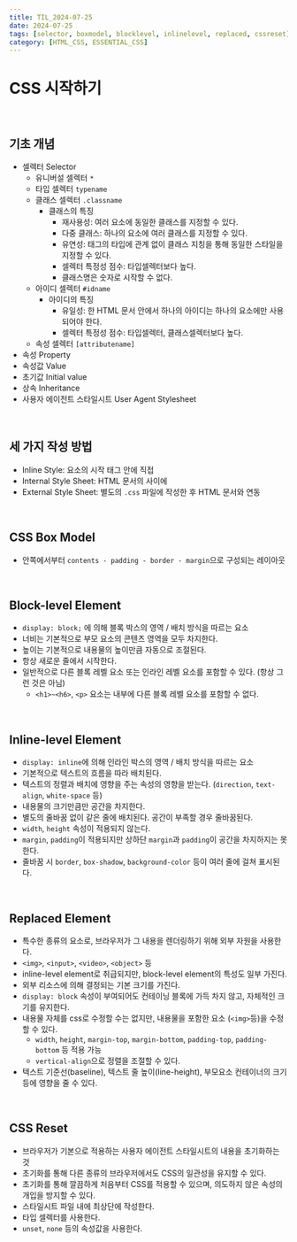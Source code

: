 ```yaml
---
title: TIL_2024-07-25
date: 2024-07-25
tags: [selector, boxmodel, blocklevel, inlinelevel, replaced, cssreset]
category: [HTML_CSS, ESSENTIAL_CSS]
---
```


# CSS 시작하기

<br>

## 기초 개념
- 셀렉터 Selector
    - 유니버설 셀렉터 `*`
    - 타입 셀렉터 `typename`
    - 클래스 셀렉터 `.classname`
        - 클래스의 특징
            - 재사용성: 여러 요소에 동일한 클래스를 지정할 수 있다.
            - 다중 클래스: 하나의 요소에 여러 클래스를 지정할 수 있다.
            - 유연성: 태그의 타입에 관계 없이 클래스 지칭을 통해 동일한 스타일을 지정할 수 있다.
            - 셀렉터 특정성 점수: 타입셀렉터보다 높다.
            - 클래스명은 숫자로 시작할 수 없다.
    - 아이디 셀렉터 `#idname`
        - 아이디의 특징
            - 유일성: 한 HTML 문서 안에서 하나의 아이디는 하나의 요소에만 사용되어야 한다.
            - 셀렉터 특정성 점수: 타입셀렉터, 클래스셀렉터보다 높다.
    - 속성 셀렉터 `[attributename]`
- 속성 Property
- 속성값 Value
- 초기값 Initial value
- 상속 Inheritance
- 사용자 에이전트 스타일시트 User Agent Stylesheet

<br>

## 세 가지 작성 방법
- Inline Style: 요소의 시작 태그 안에 직접
- Internal Style Sheet: HTML 문서의 <head></head> 사이에
- External Style Sheet: 별도의 `.css` 파일에 작성한 후 HTML 문서와 연동

<br>

## CSS Box Model
- 안쪽에서부터 `contents - padding - border - margin`으로 구성되는 레이아웃

<br>

## Block-level Element
- `display: block;` 에 의해 블록 박스의 영역 / 배치 방식을 따르는 요소
- 너비는 기본적으로 부모 요소의 콘텐츠 영역을 모두 차지한다.
- 높이는 기본적으로 내용물의 높이만큼 자동으로 조절된다.
- 항상 새로운 줄에서 시작한다.
- 일반적으로 다른 블록 레벨 요소 또는 인라인 레벨 요소를 포함할 수 있다. (항상 그런 것은 아님)
    - `<h1>~<h6>`, `<p>` 요소는 내부에 다른 블록 레벨 요소를 포함할 수 없다.

<br>

## Inline-level Element
- `display: inline`에 의해 인라인 박스의 영역 / 배치 방식을 따르는 요소
- 기본적으로 텍스트의 흐름을 따라 배치된다.
- 텍스트의 정렬과 배치에 영향을 주는 속성의 영향을 받는다. (`direction`, `text-align`, `white-space` 등)
- 내용물의 크기만큼만 공간을 차지한다.
- 별도의 줄바꿈 없이 같은 줄에 배치된다. 공간이 부족할 경우 줄바꿈된다.
- `width`, `height` 속성이 적용되지 않는다.
- `margin`, `padding`이 적용되지만 상하단 `margin`과 `padding`이 공간을 차지하지는 못한다.
- 줄바꿈 시 `border`, `box-shadow`, `background-color` 등이 여러 줄에 걸쳐 표시된다.

<br>

## Replaced Element
- 특수한 종류의 요소로, 브라우저가 그 내용을 렌더링하기 위해 외부 자원을 사용한다.
- `<img>`, `<input>`, `<video>`, `<object>` 등
- inline-level element로 취급되지만, block-level element의 특성도 일부 가진다.
- 외부 리소스에 의해 결정되는 기본 크기를 가진다.
- `display: block` 속성이 부여되어도 컨테이닝 블록에 가득 차지 않고, 자체적인 크기를 유지한다.
- 내용물 자체를 css로 수정할 수는 없지만, 내용물을 포함한 요소 (`<img>`등)을 수정할 수 있다.
    - `width`, `height`, `margin-top`, `margin-bottom`, `padding-top`, `padding-bottom` 등 적용 가능
    - `vertical-align`으로 정렬을 조절할 수 있다.
- 텍스트 기준선(baseline), 텍스트 줄 높이(line-height), 부모요소 컨테이너의 크기 등에 영향을 줄 수 있다.

<br>

## CSS Reset
- 브라우저가 기본으로 적용하는 사용자 에이전트 스타일시트의 내용을 초기화하는 것
- 초기화를 통해 다른 종류의 브라우저에서도 CSS의 일관성을 유지할 수 있다.
- 초기화를 통해 깔끔하게 처음부터 CSS를 적용할 수 있으며, 의도하지 않은 속성의 개입을 방지할 수 있다.
- 스타일시트 파일 내에 최상단에 작성한다.
- 타입 셀렉터를 사용한다.
- `unset`, `none` 등의 속성값을 사용한다.
